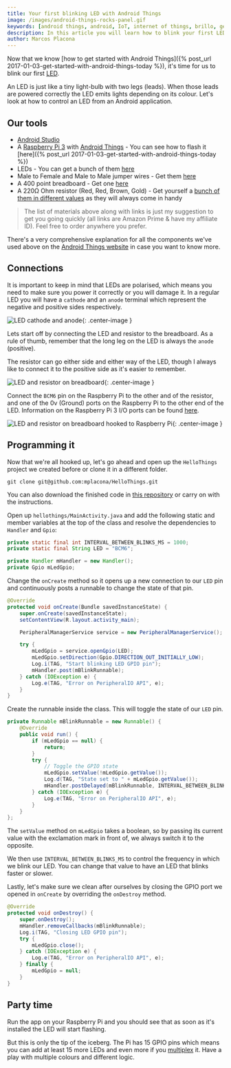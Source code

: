 ```yaml
---
title: Your first blinking LED with Android Things
image: /images/android-things-rocks-panel.gif
keywords: [android things, android, IoT, internet of things, brillo, get started with android things, first android things project, resistor, LED]
description: In this article you will learn how to blink your first LED using Android Things and just a couple of other components.
author: Marcos Placona
---
```


Now that we know [how to get started with Android Things]({% post_url 2017-01-03-get-started-with-android-things-today %}), it's time for us to blink our first [LED](https://en.wikipedia.org/wiki/Light-emitting_diode).

An LED is just like a tiny light-bulb with two legs (leads). When those leads are powered correctly the LED emits lights depending on its colour. Let's look at how to control an LED from an Android application.

## Our tools
 - [Android Studio](https://developer.android.com/studio/index.html)
 - A [Raspberry Pi 3](http://amzn.to/2isZ6uN) with [Android Things](https://developer.android.com/things/hardware/index.html) - You can see how to flash it [here]({% post_url 2017-01-03-get-started-with-android-things-today %})
 - LEDs - You can get a bunch of them [here](http://amzn.to/2juyL2V)
 - Male to Female and Male to Male jumper wires - Get them [here](http://amzn.to/2jkUbLM)
 - A 400 point breadboard - Get one [here](http://amzn.to/2i6aboD)
 - A 220Ω Ohm resistor (Red, Red, Brown, Gold) - Get yourself a [bunch of them in different values](http://amzn.to/2i6b0xG) as they will always come in handy

> The list of materials above along with links is just my suggestion to get you going quickly (all links are Amazon Prime & have my affiliate ID). Feel free to order anywhere you prefer.

There's a very comprehensive explanation for all the components we've used above on the [Android Things website](https://developer.android.com/things/hardware/hardware-101.html) in case you want to know more.

## Connections
It is important to keep in mind that LEDs are polarised, which means you need to make sure you power it correctly or you will damage it. In a regular LED you will have a `cathode` and an `anode` terminal which represent the negative and positive sides respectively.

![LED cathode and anode](/images/led-cathode-anode.png){: .center-image }

Lets start off by connecting the LED and resistor to the breadboard. As a rule of thumb, remember that the long leg on the LED is always the `anode` (positive).

The resistor can go either side and either way of the LED, though I always like to connect it to the positive side as it's easier to remember.

![LED and resistor on breadboard](/images/blink-things-01.png){: .center-image }

Connect the `BCM6` pin on the Raspberry Pi to the other and of the resistor, and one of the 0v (Ground) ports on the Raspberry Pi to the other end of the LED. Information on the Raspberry Pi 3 I/O ports can be found [here](https://developer.android.com/things/hardware/raspberrypi-io.html).

![LED and resistor on breadboard hooked to Raspberry Pi](/images/blink-things-02.png){: .center-image }

## Programming it
Now that we're all hooked up, let's go ahead and open up the `HelloThings` project we created before or clone it in a different folder.

```
git clone git@github.com:mplacona/HelloThings.git
```
You can also download the finished code in [this repository](https://github.com/mplacona/BlinkThings) or carry on with the instructions.

Open up `hellothings/MainActivity.java` and add the following static and member variables at the top of the class and resolve the dependencies to `Handler` and `Gpio`:

```java
private static final int INTERVAL_BETWEEN_BLINKS_MS = 1000;
private static final String LED = "BCM6";

private Handler mHandler = new Handler();
private Gpio mLedGpio;
```

Change the `onCreate` method so it opens up a new connection to our `LED` pin and continuously posts a runnable to change the state of that pin.

```java
@Override
protected void onCreate(Bundle savedInstanceState) {
    super.onCreate(savedInstanceState);
    setContentView(R.layout.activity_main);

    PeripheralManagerService service = new PeripheralManagerService();

    try {
        mLedGpio = service.openGpio(LED);
        mLedGpio.setDirection(Gpio.DIRECTION_OUT_INITIALLY_LOW);
        Log.i(TAG, "Start blinking LED GPIO pin");
        mHandler.post(mBlinkRunnable);
    } catch (IOException e) {
        Log.e(TAG, "Error on PeripheralIO API", e);
    }
}
```

Create the runnable inside the class. This will toggle the state of our `LED` pin.

```java
private Runnable mBlinkRunnable = new Runnable() {
    @Override
    public void run() {
        if (mLedGpio == null) {
            return;
        }
        try {
            // Toggle the GPIO state
            mLedGpio.setValue(!mLedGpio.getValue());
            Log.d(TAG, "State set to " + mLedGpio.getValue());
            mHandler.postDelayed(mBlinkRunnable, INTERVAL_BETWEEN_BLINKS_MS);
        } catch (IOException e) {
            Log.e(TAG, "Error on PeripheralIO API", e);
        }
    }
};
```

The `setValue` method on `mLedGpio` takes a boolean, so by passing its current value with the exclamation mark in front of, we always switch it to the opposite. 

We then use `INTERVAL_BETWEEN_BLINKS_MS` to control the frequency in which we blink our LED. You can change that value to have an LED that blinks faster or slower.

Lastly, let's make sure we clean after ourselves by closing the GPIO port we opened in `onCreate` by overriding the `onDestroy` method.

```java
@Override
protected void onDestroy() {
    super.onDestroy();
    mHandler.removeCallbacks(mBlinkRunnable);
    Log.i(TAG, "Closing LED GPIO pin");
    try {
        mLedGpio.close();
    } catch (IOException e) {
        Log.e(TAG, "Error on PeripheralIO API", e);
    } finally {
        mLedGpio = null;
    }
}
```

## Party time
Run the app on your Raspberry Pi and you should see that as soon as it's installed the LED will start flashing.

But this is only the tip of the iceberg. The Pi has 15 GPIO pins which means you can add at least 15 more LEDs and even more if you [multiplex](https://en.wikipedia.org/wiki/Charlieplexing) it. Have a play with multiple colours and different logic.